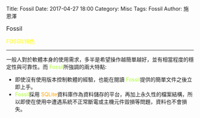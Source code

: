 Title: Fossil
Date: 2017-04-27 18:00
Category: Misc
Tags: Fossil
Author: 施恩澤

<font size="3">Fossil</font>

<!-- PELICAN_END_SUMMARY -->


<p align=left><font  color="FFFF00"> FOSSIL特色</font></p>
<hr color="red">
<p align=left>一般人對於軟體本身的使用需求，多半是希望操作越簡單越好，並有相當程度的穩定性與可靠性。而<font  color="ADFF2F"> Fossil</font>所強調的兩大特點:
<p align=left >
<ul>
<li>即使沒有使用版本控制軟體的經驗，也能在閱讀<font  color="ADFF2F"> Fossil</font>提供的簡單文件之後立即上手。
<li><font  color="ADFF2F"> Fossil</font>採用 <font  color="FFA500	"> SQLite</font>資料庫作為資料儲存的平台，再加上永久性的檔案結構，所以即使在使用中遭遇系統不正常斷電或主機元件毀損等問題，資料也不會損失。
</ul>
</p>









						

